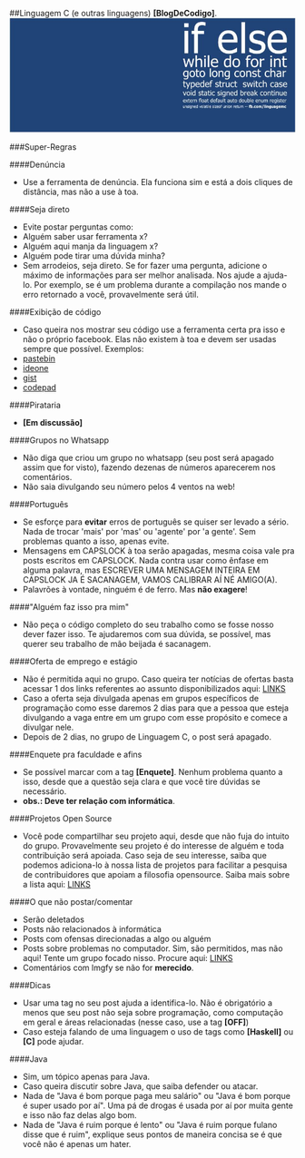 ##Linguagem C (e outras linguagens) **[BlogDeCodigo]**.
![Capa do grupo no facebook](Imagens/Capa.jpg)

###Super-Regras

####Denúncia
- Use a ferramenta de denúncia. Ela funciona sim e está a dois cliques de distância, mas não a use à toa.

####Seja direto
- Evite postar perguntas como:
 - Alguém saber usar ferramenta x?
 - Alguém aqui manja da linguagem x?
 - Alguém pode tirar uma dúvida minha?
- Sem arrodeios, seja direto. Se for fazer uma pergunta, adicione o máximo de informações para ser melhor analisada. Nos ajude a ajuda-lo. Por exemplo, se é um problema durante a compilação nos mande o erro retornado a você, provavelmente será útil.

####Exibição de código
- Caso queira nos mostrar seu código use a ferramenta certa pra isso e não o próprio facebook. Elas não existem à toa e devem ser usadas sempre que possível. Exemplos:
 - [pastebin](http://pastebin.com/)
 - [ideone](https://ideone.com/)
 - [gist](https://gist.github.com/)
 - [codepad](https://http://codepad.org/)

####Pirataria
- **[Em discussão]**

####Grupos no Whatsapp
- Não diga que criou um grupo no whatsapp (seu post será apagado assim que for visto), fazendo dezenas de números aparecerem nos comentários.
- Não saia divulgando seu número pelos 4 ventos na web!

####Português
- Se esforçe para **evitar** erros de português se quiser ser levado a sério. Nada de trocar 'mais' por 'mas' ou 'agente' por 'a gente'. Sem problemas quanto a isso, apenas evite.
- Mensagens em CAPSLOCK à toa serão apagadas, mesma coisa vale pra posts escritos em CAPSLOCK. Nada contra usar como ênfase em alguma palavra, mas ESCREVER UMA MENSAGEM INTEIRA EM CAPSLOCK JA É SACANAGEM, VAMOS CALIBRAR AÍ NÉ AMIGO(A).
- Palavrões à vontade, ninguém é de ferro. Mas **não exagere**!

####"Alguém faz isso pra mim"
- Não peça o código completo do seu trabalho como se fosse nosso dever fazer isso. Te ajudaremos com sua dúvida, se possível, mas querer seu trabalho de mão beijada é sacanagem.

####Oferta de emprego e estágio
- Não é permitida aqui no grupo. Caso queira ter notícias de ofertas basta acessar 1 dos links referentes ao assunto disponibilizados aqui: [LINKS](LINKS.md)
- Caso a oferta seja divulgada apenas em grupos específicos de programação como esse daremos 2 dias para que a pessoa que esteja divulgando a vaga entre em um grupo com esse propósito e comece a divulgar nele.
- Depois de 2 dias, no grupo de Linguagem C, o post será apagado.

####Enquete pra faculdade e afins
- Se possível marcar com a tag **[Enquete]**. Nenhum problema quanto a isso, desde que a questão seja clara e que você tire dúvidas se necessário.
- **obs.: Deve ter relação com informática**.

####Projetos Open Source
- Você pode compartilhar seu projeto aqui, desde que não fuja do intuito do grupo. Provavelmente seu projeto é do interesse de alguém e toda contribuição será apoiada. Caso seja de seu interesse, saiba que podemos adiciona-lo à nossa lista de projetos para facilitar a pesquisa de contribuidores que apoiam a filosofia opensource. Saiba mais sobre a lista aqui: [LINKS](LINKS.md)

####O que não postar/comentar
- Serão deletados
 - Posts não relacionados à informática
 - Posts com ofensas direcionadas a algo ou alguém
 - Posts sobre problemas no computador. Sim, são permitidos, mas não aqui! Tente um grupo focado nisso. Procure aqui: [LINKS](LINKS.md)
 - Comentários com lmgfy se não for **merecido**.

####Dicas
- Usar uma tag no seu post ajuda a identifica-lo. Não é obrigatório a menos que seu post não seja sobre programação, como computação em geral e áreas relacionadas (nesse caso, use a tag ****[OFF]****)
- Caso esteja falando de uma linguagem o uso de tags como **[Haskell]** ou **[C]** pode ajudar.

####Java
- Sim, um tópico apenas para Java.
 - Caso queira discutir sobre Java, que saiba defender ou atacar.
 - Nada de "Java é bom porque paga meu salário" ou "Java é bom porque é super usado por aí". Uma pá de drogas é usada por aí por muita gente e isso não faz delas algo bom.
 - Nada de "Java é ruim porque é lento" ou "Java é ruim porque fulano disse que é ruim", explique seus pontos de maneira concisa se é que você não é apenas um hater.
